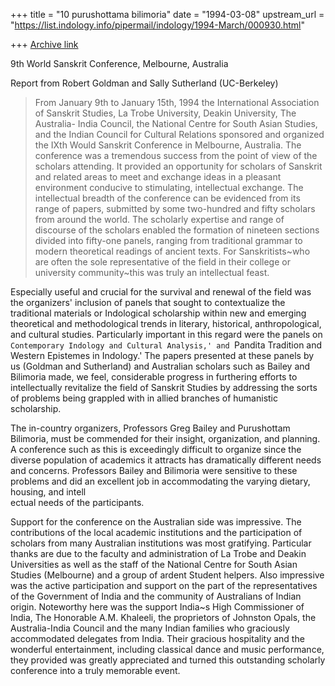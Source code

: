+++
title = "10 purushottama bilimoria"
date = "1994-03-08"
upstream_url = "https://list.indology.info/pipermail/indology/1994-March/000930.html"

+++
[Archive link](https://list.indology.info/pipermail/indology/1994-March/000930.html)



9th World Sanskrit Conference, Melbourne, Australia

Report from Robert Goldman and Sally Sutherland (UC-Berkeley)



>From January 9th to January 15th, 1994 the International Association of
Sanskrit Studies, La Trobe University, Deakin University, The Australia-
India Council, the National Centre for South Asian Studies, and the Indian
Council for Cultural Relations sponsored and organized the IXth Would
Sanskrit Conference in Melbourne, Australia.  The conference was a
tremendous success from the point of view of the scholars attending.  It
provided an opportunity for scholars of  Sanskrit and related areas to
meet and exchange ideas in a pleasant environment conducive to
stimulating, intellectual exchange.  The intellectual breadth of the
conference can be evidenced from its range of papers, submitted by some
two-hundred and fifty scholars from around the world.   The scholarly
expertise and range of discourse of the scholars enabled the formation of 
nineteen sections divided into fifty-one panels, ranging from traditional
grammar to modern theoretical readings of ancient texts.  For
Sanskritists~who are often the sole representative of the field in their
college or university community~this was truly an intellectual feast.

Especially useful and crucial for the survival and renewal of the field was
the organizers' inclusion of panels that sought to contextualize the
traditional materials or Indological scholarship within new and emerging
theoretical and methodological trends in literary, historical,
anthropological,
and cultural studies.  Particularly important in this regard were the panels
on `Contemporary Indology and Cultural Analysis,' and `Pandita Tradition
and Western Epistemes in Indology.'   The papers presented at these
panels by us (Goldman and Sutherland) and Australian scholars such as
Bailey and Bilimoria made, we feel, considerable progress in furthering
efforts to  intellectually revitalize the field of Sanskrit Studies by
addressing the sorts of problems being grappled with in allied branches
of humanistic scholarship.

The in-country organizers, Professors Greg Bailey and Purushottam
Bilimoria, must be commended for their insight, organization, and
planning. 
A conference such as this is exceedingly difficult to organize since the
diverse population of academics it attracts has dramatically different needs
and concerns.  Professors Bailey and Bilimoria were sensitive to these
problems and did an excellent job in accommodating the  varying dietary,
housing, and intell    
ectual needs of the participants.

Support for the conference on the Australian side was impressive.  The
contributions of the local academic institutions and the participation of
scholars from many  Australian institutions was most gratifying.  Particular
thanks are due to the faculty and administration of La Trobe and Deakin
Universities as well as the staff of the National Centre for South Asian
Studies (Melbourne) and a group of ardent Student helpers. Also
impressive was the active participation and support on the part of the
representatives of the Government of India and the community of
Australians of Indian origin. Noteworthy here was the support India~s High
Commissioner of India, The Honorable A.M. Khaleeli, the proprietors of
Johnston Opals, the Australia-India Council and the many Indian families
who graciously accommodated delegates from India.  Their gracious
hospitality and the wonderful entertainment, including classical dance and
music performance, they provided was greatly appreciated and turned this
outstanding scholarly conference into a truly memorable event.







